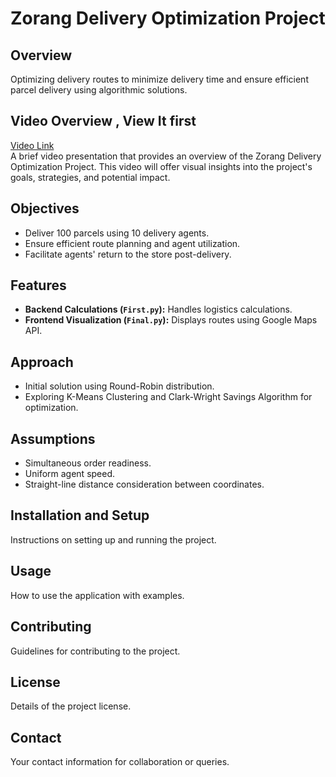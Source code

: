# Zorang Delivery Optimization Project

## Overview
Optimizing delivery routes to minimize delivery time and ensure efficient parcel delivery using algorithmic solutions.

## Video Overview , View It first
[Video Link](https://drive.google.com/file/d/1ghKuq9JB6ghYEC_uYYOqSiydfXhYr8fe/view?usp=drive_link)  
A brief video presentation that provides an overview of the Zorang Delivery Optimization Project. This video will offer visual insights into the project's goals, strategies, and potential impact.

## Objectives
- Deliver 100 parcels using 10 delivery agents.
- Ensure efficient route planning and agent utilization.
- Facilitate agents' return to the store post-delivery.

## Features
- **Backend Calculations (`First.py`):** Handles logistics calculations.
- **Frontend Visualization (`Final.py`):** Displays routes using Google Maps API.

## Approach
- Initial solution using Round-Robin distribution.
- Exploring K-Means Clustering and Clark-Wright Savings Algorithm for optimization.

## Assumptions
- Simultaneous order readiness.
- Uniform agent speed.
- Straight-line distance consideration between coordinates.

## Installation and Setup
Instructions on setting up and running the project.

## Usage
How to use the application with examples.

## Contributing
Guidelines for contributing to the project.

## License
Details of the project license.

## Contact
Your contact information for collaboration or queries.

